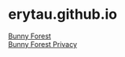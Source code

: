 # erytau.github.io

[Bunny Forest](games/bunny-forest.md)  
[Bunny Forest Privacy](games/bunny-forest-privacy.md)
